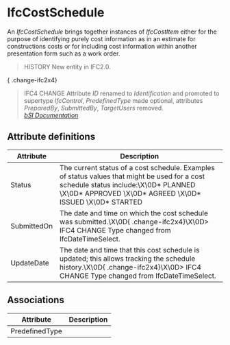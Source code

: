 IfcCostSchedule
===============
An _IfcCostSchedule_ brings together instances of _IfcCostItem_ either for the
purpose of identifying purely cost information as in an estimate for
constructions costs or for including cost information within another
presentation form such as a work order.  
  
> HISTORY  New entity in IFC2.0.  
  
{ .change-ifc2x4}  
> IFC4 CHANGE  Attribute _ID_ renamed to _Identification_ and promoted to
> supertype _IfcControl_, _PredefinedType_ made optional, attributes
> _PreparedBy_, _SubmittedBy_, _TargetUsers_ removed.  
[ _bSI
Documentation_](https://standards.buildingsmart.org/IFC/DEV/IFC4_2/FINAL/HTML/schema/ifcsharedmgmtelements/lexical/ifccostschedule.htm)


Attribute definitions
---------------------
| Attribute   | Description                                                                                                                                                                                      |
|-------------|--------------------------------------------------------------------------------------------------------------------------------------------------------------------------------------------------|
| Status      | The current status of a cost schedule. Examples of status values that might be used for a cost schedule status include:\X\0D* PLANNED \X\0D* APPROVED \X\0D* AGREED \X\0D* ISSUED \X\0D* STARTED |
| SubmittedOn | The date and time on which the cost schedule was submitted.\X\0D{ .change-ifc2x4}\X\0D> IFC4 CHANGE Type changed from IfcDateTimeSelect.                                                         |
| UpdateDate  | The date and time that this cost schedule is updated; this allows tracking the schedule history.\X\0D{ .change-ifc2x4}\X\0D> IFC4 CHANGE Type changed from IfcDateTimeSelect.                    |

Associations
------------
| Attribute      | Description   |
|----------------|---------------|
| PredefinedType |               |

